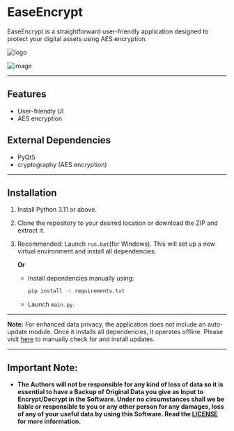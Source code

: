 
# EaseEncrypt

EaseEncrypt is a straightforward user-friendly application designed to protect your digital assets using AES encryption.

![logo](https://github.com/sdmdg/ease-encrypt/assets/151946448/292cbc1c-1d48-4845-bcb3-efde22dc4613)

![image](https://github.com/sdmdg/ease-encrypt/assets/151946448/0320fafe-300c-4173-8841-40c0b9ac5274)

---

## Features

* User-friendly UI
* AES encryption

## External Dependencies

* PyQt5
* cryptography (AES encryption)

---

## Installation

1. Install Python 3.11 or above.
2. Clone the repository to your desired location or download the ZIP and extract it.
3. Recommended: Launch `run.bat`(for Windows). This will set up a new virtual environment and install all dependencies.

   **Or**

   - Install dependencies manually using:
     ```bash
     pip install -r requirements.txt
     ```
   - Launch `main.py`.

---

**Note:** For enhanced data privacy, the application does not include an auto-update module. Once it installs all dependencies, it operates offline. Please visit [here](https://github.com/sdmdg/ease-encrypt/) to manually check for and install updates.

---

## Important Note:

-	**The Authors will not be responsible for any kind of loss of data so it is essential to have a Backup of Original Data you give as Input to Encrypt/Decrypt in the Software. Under no circumstances shall we be liable or responsible to you or any other person for any damages, loss of any of your useful data by using this Software. Read the [LICENSE](https://github.com/sdmdg/ease-encrypt/blob/main/LICENSE) for more information.**
